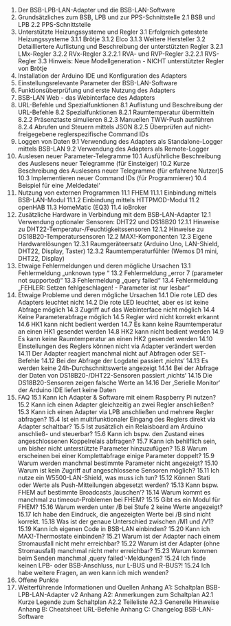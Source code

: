 1. Der BSB-LPB-LAN-Adapter und die BSB-LAN-Software
2. Grundsätzliches zum BSB, LPB und zur PPS-Schnittstelle
2.1 BSB und LPB
2.2 PPS-Schnittstelle
3. Unterstützte Heizungssysteme und Regler
3.1 Erfolgreich getestete Heizungssysteme
3.1.1 Brötje
3.1.2 Elco
3.1.3 Weitere Hersteller
3.2 Detailliertere Auflistung und Beschreibung der unterstützten Regler
3.2.1 LMx-Regler
3.2.2 RVx-Regler
3.2.2.1 RVA- und RVP-Regler
3.2.2.1 RVS-Regler
3.3 Hinweis: Neue Modellgeneration - NICHT unterstützter Regler von Brötje
4. Installation der Arduino IDE und Konfiguration des Adapters
5. Einstellungsrelevante Parameter der BSB-LAN-Software
6. Funktionsüberprüfung und erste Nutzung des Adapters
7. BSB-LAN Web - das Webinterface des Adapters
8. URL-Befehle und Spezialfunktionen
8.1 Auflistung und Beschreibung der URL-Befehle
8.2 Spezialfunktionen
8.2.1 Raumtemperatur übermitteln
8.2.2 Präsenztaste simulieren
8.2.3 Manuellen TWW-Push ausführen
8.2.4 Abrufen und Steuern mittels JSON
8.2.5 Überprüfen auf nicht-freigegebene reglerspezifische Command IDs
9. Loggen von Daten
9.1 Verwendung des Adapters als Standalone-Logger mittels BSB-LAN
9.2 Verwendung des Adapters als Remote-Logger
10. Auslesen neuer Parameter-Telegramme
10.1 Ausführliche Beschreibung des Auslesens neuer Telegramme (für Einsteiger)
10.2 Kurze Beschreibung des Auslesens neuer Telegramme (für erfahrene Nutzer)5
10.3 Implementieren neuer Command IDs (für Programmierer)
10.4 Beispiel für eine ‚Meldedatei‘
11. Nutzung von externen Programmen
11.1 FHEM
11.1.1 Einbindung mittels BSB-LAN-Modul
11.1.2 Einbindung mittels HTTPMOD-Modul
11.2 openHAB
11.3 HomeMatic (EQ3)
11.4 ioBroker
12. Zusätzliche Hardware in Verbindung mit dem BSB-LAN-Adapter
12.1 Verwendung optionaler Sensoren: DHT22 und DS18B20
12.1.1 Hinweise zu DHT22-Temperatur-/Feuchtigkeitssensoren
12.1.2 Hinweise zu DS18B20-Temperatursensoren
12.2 MAX!-Komponenten
12.3 Eigene Hardwarelösungen
12.3.1 Raumgeräteersatz (Arduino Uno, LAN-Shield, DHT22, Display, Taster)
12.3.2 Raumtemperaturfühler (Wemos D1 mini, DHT22, Display)
13. Etwaige Fehlermeldungen und deren mögliche Ursachen
13.1 Fehlermeldung „unknown type <xxxxxxxx>“
13.2 Fehlermeldung „error 7 (parameter not supported)“
13.3 Fehlermeldung „query failed“
13.4 Fehlermeldung „FEHLER: Setzen fehlgeschlagen! - Parameter ist nur lesbar“
14. Etwaige Probleme und deren mögliche Ursachen
14.1 Die rote LED des Adapters leuchtet nicht
14.2 Die rote LED leuchtet, aber es ist keine Abfrage möglich
14.3 Zugriff auf das Webinterface nicht möglich
14.4 Keine Parameterabfrage möglich
14.5 Regler wird nicht korrekt erkannt
14.6 HK1 kann nicht bedient werden
14.7 Es kann keine Raumtemperatur an einen HK1 gesendet werden
14.8 HK2 kann nicht bedient werden
14.9 Es kann keine Raumtemperatur an einen HK2 gesendet werden
14.10 Einstellungen des Reglers können nicht via Adapter verändert werden
14.11 Der Adapter reagiert manchmal nicht auf Abfragen oder SET-Befehle
14.12 Bei der Abfrage der Logdatei passiert ‚nichts‘
14.13 Es werden keine 24h-Durchschnittswerte angezeigt
14.14 Bei der Abfrage der Daten von DS18B20-/DHT22-Sensoren passiert ‚nichts‘
14.15 Die DS18B20-Sensoren zeigen falsche Werte an
14.16 Der ‚Serielle Monitor‘ der Arduino IDE liefert keine Daten
15. FAQ
15.1 Kann ich Adapter & Software mit einem Raspberry Pi nutzen?
15.2 Kann ich einen Adapter gleichzeitig an zwei Regler anschließen?
15.3 Kann ich einen Adapter via LPB anschließen und mehrere Regler abfragen?
15.4 Ist ein multifunktionaler Eingang des Reglers direkt via Adapter schaltbar?
15.5 Ist zusätzlich ein Relaisboard am Arduino anschließ- und steuerbar?
15.6 Kann ich bspw. den Zustand eines angeschlossenen Koppelrelais abfragen?
15.7 Kann ich behilflich sein, um bisher nicht unterstützte Parameter hinzuzufügen?
15.8 Warum erscheinen bei einer Komplettabfrage einige Parameter doppelt?
15.9 Warum werden manchmal bestimmte Parameter nicht angezeigt?
15.10 Warum ist kein Zugriff auf angeschlossene Sensoren möglich?
15.11 Ich nutze ein W5500-LAN-Shield, was muss ich tun?
15.12 Können Stati oder Werte als Push-Mitteilungen abgesetzt werden?
15.13 Kann bspw. FHEM auf bestimmte Broadcasts ‚lauschen‘?
15.14 Warum kommt es manchmal zu timeout-Problemen bei FHEM?
15.15 Gibt es ein Modul für FHEM?
15.16 Warum werden unter /B bei Stufe 2 keine Werte angezeigt?
15.17 Ich habe den Eindruck, die angezeigten Werte bei /B sind nicht korrekt.
15.18 Was ist der genaue Unterschied zwischen /M1 und /V1?
15.19 Kann ich eigenen Code in BSB-LAN einbinden?
15.20 Kann ich MAX!-Thermostate einbinden?
15.21 Warum ist der Adapter nach einem Stromausfall nicht mehr erreichbar?
15.22 Warum ist der Adapter (ohne Stromausfall) manchmal nicht mehr erreichbar?
15.23 Warum kommen beim Senden manchmal ‚query failed‘-Meldungen?
15.24 Ich finde keinen LPB- oder BSB-Anschluss, nur L-BUS und R-BUS?!
15.24 Ich habe weitere Fragen, an wen kann ich mich wenden?
16. Offene Punkte
17. Weiterführende Informationen und Quellen
Anhang A1: Schaltplan BSB-LPB-LAN-Adapter v2
Anhang A2: Anmerkungen zum Schaltplan
A2.1 Kurze Legende zum Schaltplan
A2.2 Teileliste
A2.3 Generelle Hinweise
Anhang B: Cheatsheet URL-Befehle
Anhang C: Changelog BSB-LAN-Software
